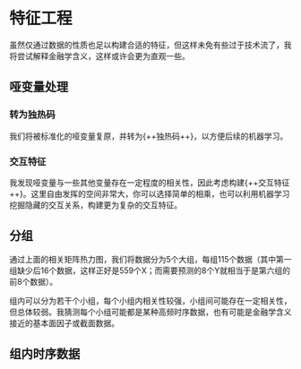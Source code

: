 # **特征工程**

虽然仅通过数据的性质也足以构建合适的特征，但这样未免有些过于技术流了，我将尝试解释金融学含义，这样或许会更为直观一些。

## **哑变量处理**

### **转为独热码**

我们将被标准化的哑变量复原，并转为{++独热码++}，以方便后续的机器学习。

### **交互特征**

我发现哑变量与一些其他变量存在一定程度的相关性，因此考虑构建{++交互特征++}。这里自由发挥的空间非常大，你可以选择简单的相乘，也可以利用机器学习挖掘隐藏的交互关系，构建更为复杂的交互特征。

## **分组**

通过上面的相关矩阵热力图，我们将数据分为5个大组，每组115个数据（其中第一组缺少后16个数据，这样正好是559个X；而需要预测的8个Y就相当于是第六组的前8个数据）。

组内可以分为若干个小组，每个小组内相关性较强，小组间可能存在一定相关性，但总体较弱。我猜测每个小组可能都是某种高频时序数据，也有可能是金融学含义接近的基本面因子或截面数据。

## **组内时序数据**


